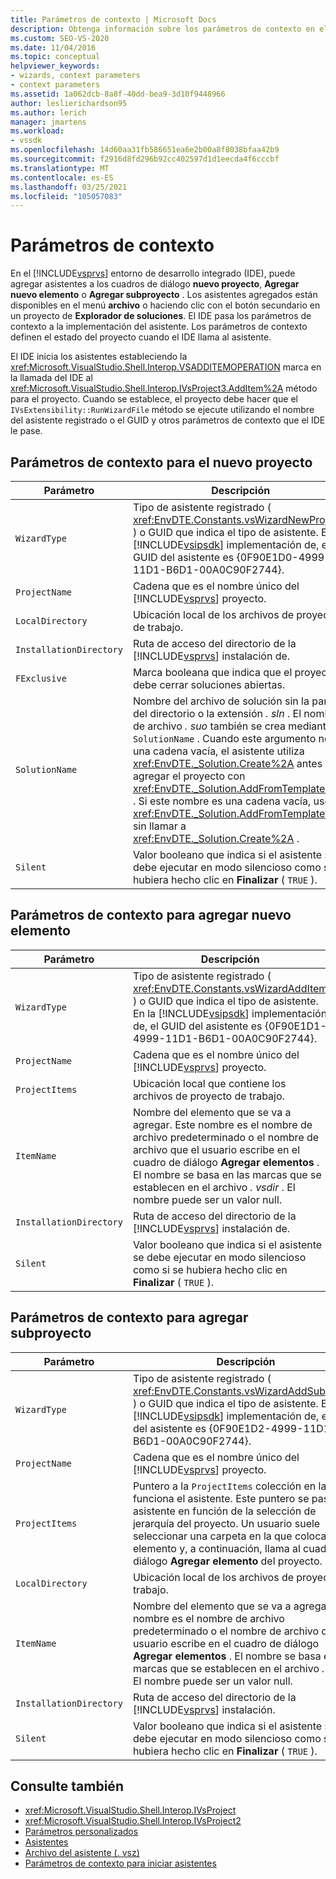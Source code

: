 ```yaml
---
title: Parámetros de contexto | Microsoft Docs
description: Obtenga información sobre los parámetros de contexto en el entorno de desarrollo integrado (IDE) de Visual Studio que definen el estado de un proyecto al agregar o implementar un asistente.
ms.custom: SEO-VS-2020
ms.date: 11/04/2016
ms.topic: conceptual
helpviewer_keywords:
- wizards, context parameters
- context parameters
ms.assetid: 1a062dcb-8a8f-40dd-bea9-3d10f9448966
author: leslierichardson95
ms.author: lerich
manager: jmartens
ms.workload:
- vssdk
ms.openlocfilehash: 14d60aa31fb586651ea6e2b00a8f8038bfaa42b9
ms.sourcegitcommit: f2916d8fd296b92cc402597d1d1eecda4f6cccbf
ms.translationtype: MT
ms.contentlocale: es-ES
ms.lasthandoff: 03/25/2021
ms.locfileid: "105057083"
---
```

# <a name="context-parameters"></a>Parámetros de contexto
En el [!INCLUDE[vsprvs](../../code-quality/includes/vsprvs_md.md)] entorno de desarrollo integrado (IDE), puede agregar asistentes a los cuadros de diálogo **nuevo proyecto**, **Agregar nuevo elemento** o **Agregar subproyecto** . Los asistentes agregados están disponibles en el menú **archivo** o haciendo clic con el botón secundario en un proyecto de **Explorador de soluciones**. El IDE pasa los parámetros de contexto a la implementación del asistente. Los parámetros de contexto definen el estado del proyecto cuando el IDE llama al asistente.

 El IDE inicia los asistentes estableciendo la <xref:Microsoft.VisualStudio.Shell.Interop.VSADDITEMOPERATION> marca en la llamada del IDE al <xref:Microsoft.VisualStudio.Shell.Interop.IVsProject3.AddItem%2A> método para el proyecto. Cuando se establece, el proyecto debe hacer que el `IVsExtensibility::RunWizardFile` método se ejecute utilizando el nombre del asistente registrado o el GUID y otros parámetros de contexto que el IDE le pase.

## <a name="context-parameters-for-new-project"></a>Parámetros de contexto para el nuevo proyecto

| Parámetro | Descripción |
|-------------------------| - |
| `WizardType` | Tipo de asistente registrado ( <xref:EnvDTE.Constants.vsWizardNewProject> ) o GUID que indica el tipo de asistente. En la [!INCLUDE[vsipsdk](../../extensibility/includes/vsipsdk_md.md)] implementación de, el GUID del asistente es {0F90E1D0-4999-11D1-B6D1-00A0C90F2744}. |
| `ProjectName` | Cadena que es el nombre único del [!INCLUDE[vsprvs](../../code-quality/includes/vsprvs_md.md)] proyecto. |
| `LocalDirectory` | Ubicación local de los archivos de proyecto de trabajo. |
| `InstallationDirectory` | Ruta de acceso del directorio de la [!INCLUDE[vsprvs](../../code-quality/includes/vsprvs_md.md)] instalación de. |
| `FExclusive` | Marca booleana que indica que el proyecto debe cerrar soluciones abiertas. |
| `SolutionName` | Nombre del archivo de solución sin la parte del directorio o la extensión *. sln* . El nombre de archivo *. suo* también se crea mediante `SolutionName` . Cuando este argumento no es una cadena vacía, el asistente utiliza <xref:EnvDTE._Solution.Create%2A> antes de agregar el proyecto con <xref:EnvDTE._Solution.AddFromTemplate%2A> . Si este nombre es una cadena vacía, use <xref:EnvDTE._Solution.AddFromTemplate%2A> sin llamar a <xref:EnvDTE._Solution.Create%2A> . |
| `Silent` | Valor booleano que indica si el asistente se debe ejecutar en modo silencioso como si se hubiera hecho clic en **Finalizar** ( `TRUE` ). |

## <a name="context-parameters-for-add-new-item"></a>Parámetros de contexto para agregar nuevo elemento

| Parámetro | Descripción |
|-------------------------| - |
| `WizardType` | Tipo de asistente registrado ( <xref:EnvDTE.Constants.vsWizardAddItem> ) o GUID que indica el tipo de asistente. En la [!INCLUDE[vsipsdk](../../extensibility/includes/vsipsdk_md.md)] implementación de, el GUID del asistente es {0F90E1D1-4999-11D1-B6D1-00A0C90F2744}. |
| `ProjectName` | Cadena que es el nombre único del [!INCLUDE[vsprvs](../../code-quality/includes/vsprvs_md.md)] proyecto. |
| `ProjectItems` | Ubicación local que contiene los archivos de proyecto de trabajo. |
| `ItemName` | Nombre del elemento que se va a agregar. Este nombre es el nombre de archivo predeterminado o el nombre de archivo que el usuario escribe en el cuadro de diálogo **Agregar elementos** . El nombre se basa en las marcas que se establecen en el archivo *. vsdir* . El nombre puede ser un valor null. |
| `InstallationDirectory` | Ruta de acceso del directorio de la [!INCLUDE[vsprvs](../../code-quality/includes/vsprvs_md.md)] instalación de. |
| `Silent` | Valor booleano que indica si el asistente se debe ejecutar en modo silencioso como si se hubiera hecho clic en **Finalizar** ( `TRUE` ). |

## <a name="context-parameters-for-add-sub-project"></a>Parámetros de contexto para agregar subproyecto

| Parámetro | Descripción |
|-------------------------| - |
| `WizardType` | Tipo de asistente registrado ( <xref:EnvDTE.Constants.vsWizardAddSubProject> ) o GUID que indica el tipo de asistente. En la [!INCLUDE[vsipsdk](../../extensibility/includes/vsipsdk_md.md)] implementación de, el GUID del asistente es {0F90E1D2-4999-11D1-B6D1-00A0C90F2744}. |
| `ProjectName` | Cadena que es el nombre único del [!INCLUDE[vsprvs](../../code-quality/includes/vsprvs_md.md)] proyecto. |
| `ProjectItems` | Puntero a la `ProjectItems` colección en la que funciona el asistente. Este puntero se pasa al asistente en función de la selección de jerarquía del proyecto. Un usuario suele seleccionar una carpeta en la que colocar el elemento y, a continuación, llama al cuadro de diálogo **Agregar elemento** del proyecto. |
| `LocalDirectory` | Ubicación local de los archivos de proyecto de trabajo. |
| `ItemName` | Nombre del elemento que se va a agregar. Este nombre es el nombre de archivo predeterminado o el nombre de archivo que el usuario escribe en el cuadro de diálogo **Agregar elementos** . El nombre se basa en las marcas que se establecen en el archivo *. vsdir* . El nombre puede ser un valor null. |
| `InstallationDirectory` | Ruta de acceso del directorio de la [!INCLUDE[vsprvs](../../code-quality/includes/vsprvs_md.md)] instalación. |
| `Silent` | Valor booleano que indica si el asistente se debe ejecutar en modo silencioso como si se hubiera hecho clic en **Finalizar** ( `TRUE` ). |

## <a name="see-also"></a>Consulte también
- <xref:Microsoft.VisualStudio.Shell.Interop.IVsProject>
- <xref:Microsoft.VisualStudio.Shell.Interop.IVsProject2>
- [Parámetros personalizados](../../extensibility/internals/custom-parameters.md)
- [Asistentes](../../extensibility/internals/wizards.md)
- [Archivo del asistente (. vsz)](../../extensibility/internals/wizard-dot-vsz-file.md)
- [Parámetros de contexto para iniciar asistentes](/previous-versions/tz690efs(v=vs.140))